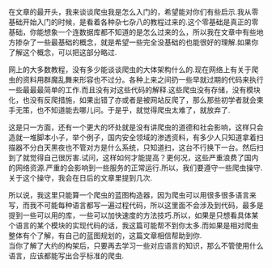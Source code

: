 在文章的最开头，我来谈谈爬虫我是怎么入门的，希望能对你们有些启示.我从零基础开始入门的时候，是看着各种杂七杂八的教程过来的.这个零基础是真正的零基础，你能想象一个连数据库都不知道的是怎么过来的么，所以我在文章中有些地方掺杂了一些最基础的概念，就是希望一些完全没基础的也能很好的理解.如果你了解这个概念，可以把这部分略过.

网上的大多数教程，没有多少能谈谈爬虫的大体架构什么的.现在网络上有关于爬虫的资料用群魔乱舞来形容也不过分。各种上来之间扔一些早就过期的代码来执行一些最最最简单的工作.而且没有对这些代码的解释.这些爬虫没有存储，没有模块化，也没有反爬措施，如果出错了亦或者是被网站反爬了，那么那些初学者就会束手无策，也不知道能去哪儿问。于是乎，就觉得爬虫太难了，就放弃了.

这是只一方面，还有一个更大的坏处就是没有讲爬虫的道德和社会影响，这样只会造就一堆脚本小子，举个例子，国内安全领域的渗透资料，有多少人只知道拿着扫描器不分白天黑夜也不管对方是什么系统，只知道扫，这台不行换下一台。然后扫到了就觉得自己很厉害.试问，这样如何才能提高？更何况，这些严重浪费了国内的网络资源.严重的会影响到一些服务的正常运行.所以，我们要遵守一些爬虫操守.关于这个操守，我会在日后的文章里提到几次.

所以说，我这里只能算一个爬虫的蓝图构造器，因为爬虫可以用很多很多语言来写，而我不可能每种语言都写一遍过程代码，所以这里面不会涉及到代码，最多是提到一些可以用的库，一些可以加快速度的方法技巧.所以，如果是只想看具体某个语言的某个模块的实现代码的话，我这篇可能帮不到你太多.而如果是相对爬虫整体有个了解，有自己的蓝图规划的，这篇文章相信帮助到你.  
当你了解了大约的构架后，只要再去学习一些对应语言的知识，那么不管使用什么语言，应该都能写出合乎标准的爬虫.



